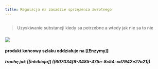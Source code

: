 ```yaml
---
title: Regulacja na zasadzie sprzężenia zwrotnego
---
```


##
> Uzyskiwanie substancji kiedy sa potrzebne a wtedy jak nie sa to nie
### ![](https://media.discordapp.net/attachments/738092871021756817/831114805283913728/unknown.png?width=720&height=245)
#### **produkt końcowy** szlaku oddziałuje na [[Enzymy]]
##### trochę jak [[Inhibicja]] ((607034f8-3485-475e-8c54-cd7942e27a21))
